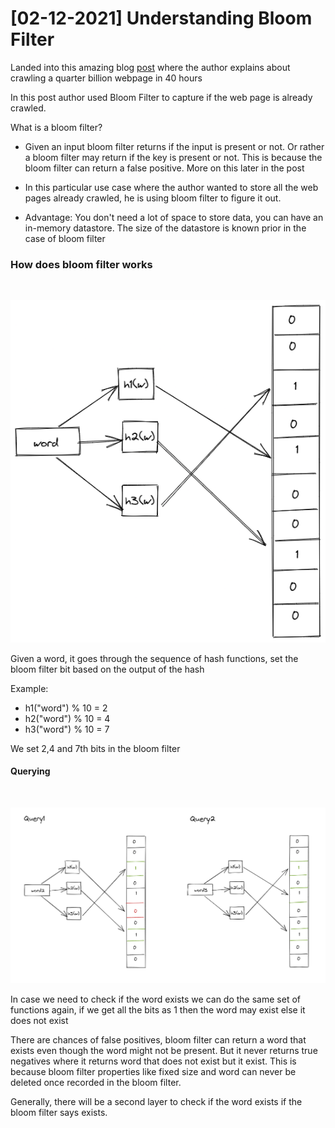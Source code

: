 # [02-12-2021] Understanding Bloom Filter

Landed into this amazing blog [post](https://michaelnielsen.org/ddi/how-to-crawl-a-quarter-billion-webpages-in-40-hours/) where the author explains about crawling a quarter billion webpage in 40 hours

In this post author used Bloom Filter to capture if the web page is already crawled.

 What is a bloom filter?
- Given an input bloom filter returns if the input is present or not. Or rather a bloom filter may return if the key is present or not. This is because the bloom filter can return a false positive. More on this later in the post
* In this particular use case where the author wanted to store all the web pages already crawled, he is using bloom filter to figure it out.
- Advantage: You don't need a lot of space to store data, you can have an in-memory datastore. The size of the datastore is known prior in the case of bloom filter

### How does bloom filter works
<br>

![Working](../bloom_filter/Working.png)

Given a word, it goes through the sequence of hash functions, set the bloom filter bit based on the output of the hash

Example:
* h1("word") % 10 = 2
* h2("word") % 10 = 4
* h3("word") % 10 = 7

We set 2,4 and 7th bits in the bloom filter


#### Querying

<br>

![Working1](../bloom_filter/Working1.png)

In case we need to check if the word exists we can do the same set of functions again, if we get all the bits as 1 then the word may exist else it does not exist

There are chances of false positives, bloom filter can return a word that exists even though the word might not be present. But it never returns true negatives where it returns word that does not exist but it exist. This is because bloom filter properties like fixed size and word can never be deleted once recorded in the bloom filter.

Generally, there will be a second layer to check if the word exists if the bloom filter says exists.